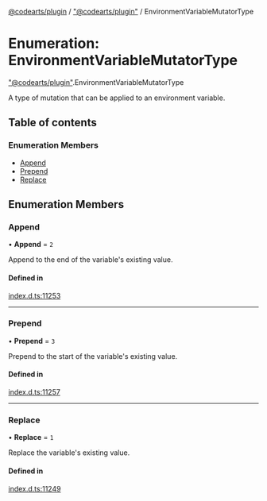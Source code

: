 [@codearts/plugin](../README.md) / ["@codearts/plugin"](../modules/_codearts_plugin_.md) / EnvironmentVariableMutatorType

# Enumeration: EnvironmentVariableMutatorType

["@codearts/plugin"](../modules/_codearts_plugin_.md).EnvironmentVariableMutatorType

A type of mutation that can be applied to an environment variable.

## Table of contents

### Enumeration Members

- [Append](codearts_plugin_.EnvironmentVariableMutatorType.md#append)
- [Prepend](codearts_plugin_.EnvironmentVariableMutatorType.md#prepend)
- [Replace](codearts_plugin_.EnvironmentVariableMutatorType.md#replace)

## Enumeration Members

### Append

• **Append** = ``2``

Append to the end of the variable's existing value.

#### Defined in

[index.d.ts:11253](https://github.com/huaweicloud/cloudide-plugin-api/blob/03b481c/index.d.ts#L11253)

___

### Prepend

• **Prepend** = ``3``

Prepend to the start of the variable's existing value.

#### Defined in

[index.d.ts:11257](https://github.com/huaweicloud/cloudide-plugin-api/blob/03b481c/index.d.ts#L11257)

___

### Replace

• **Replace** = ``1``

Replace the variable's existing value.

#### Defined in

[index.d.ts:11249](https://github.com/huaweicloud/cloudide-plugin-api/blob/03b481c/index.d.ts#L11249)
